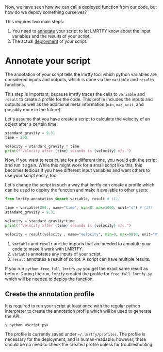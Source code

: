 Now, we have seen how we can call a deployed function from our code, but how do we deploy something
ourselves?

This requires two main steps:

1. You need to [annotate](#annotate-your-script) your script to let LMRTFY know about the input 
variables and the results of your script.
2. The actual [deployment](deployment.md) of your script.

# Annotate your script

The annotation of your script tells the lmrtfy tool which python variables are considered inputs and
outputs, which is done via the `variable` and `results` functions.

This step is important, because lmrtfy traces the calls to `variable` and `result` to create a profile
for the code. This profile includes the inputs and outputs as well as the additional meta information
(`min`, `max`, `unit`, and possibly more in the future).

Let's assume that you have create a script to calculate the velocity of an object after a certain time:
```py title="free_fall.py" linenums="1"
standard_gravity = 9.81
time = 200.

velocity = standard_gravity * time
print(f"Velocity after {time} seconds is {velocity} m/s.")
```

Now, if you want to recalculate for a different time, you would edit the script and run it again. While
this might work for a small script like this, this becomes tedious if you have different input variables
and want others to use your script easily, too.

Let's change the script in such a way that lmrtfy can create a profile which can be used to deploy
the function and make it available to other users:

```py title="free_fall_lmrtfy.py" linenums="1" hl_lines="1 3 9"
from lmrtfy.annotation import variable, result # (1)!

time = variable(200., name="time", min=0, max=1000, unit="s") # (2)!
standard_gravity = 9.81

velocity = standard_gravity*time
print(f"Velocity after {time} seconds is {velocity} m/s.") 

velocity = result(velocity , name="velocity", min=0, max=9810, unit="m") # (3)!
```

1. `variable` and `result` are the imports that are needed to annotate your code to make it work
   with LMRTFY.
2. `variable` annotates any inputs of your script.
3. `result` annotates a result of script. A script can have multiple results.

If you run `python free_fall_lmrtfy.py` you get the exact same result as before. During the run, 
`lmrtfy` created the profile for `free_fall_lmrtfy.py` which will be needed to deploy the function.


## Create the annotation profile
It is required to run your script at least once with the regular python interpreter to create the
annotation profile which will be used to generate the API.
```shell
$ python <script.py>
```

The profile is currently saved under `~/.lmrtfy/profiles`. The profile is necessary for the deployment,
and is human-readable; however, there should be no need to check the created profile unless for 
troubleshooting


